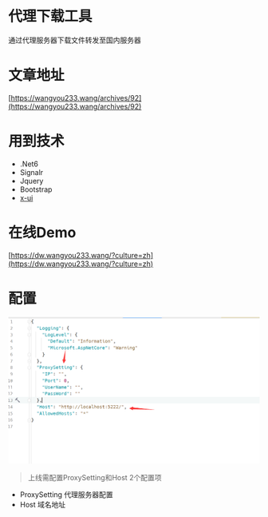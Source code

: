 # 代理下载工具
通过代理服务器下载文件转发至国内服务器

# 文章地址
[https://wangyou233.wang/archives/92](https://wangyou233.wang/archives/92)
# 用到技术
- .Net6
- Signalr
- Jquery
- Bootstrap
- [x-ui](https://github.com/vaxilu/x-ui) 
# 在线Demo
[https://dw.wangyou233.wang/?culture=zh](https://dw.wangyou233.wang/?culture=zh)
# 配置
![img.png](img.png)

> 上线需配置ProxySetting和Host 2个配置项
- ProxySetting  代理服务器配置
- Host 域名地址